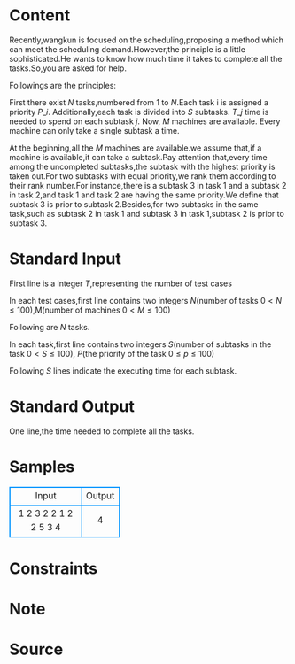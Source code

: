 
# Content

Recently,wangkun is focused on the scheduling,proposing a method which can meet the scheduling demand.However,the principle is a little sophisticated.He wants to know how much time it takes to complete all the tasks.So,you are asked for help.

Followings are the principles:

First there exist $N$ tasks,numbered from $1$ to $N$.Each task i is assigned a
priority $P\_i$. Additionally,each task is divided into $S$ subtasks. $T\_j$ time is needed to spend on each subtask $j$. Now, $M$ machines are available. Every machine can only take a single subtask a time.

At the beginning,all the $M$ machines are available.we assume that,if a machine is available,it can take a subtask.Pay attention that,every time among the uncompleted subtasks,the subtask with the highest priority is taken out.For two subtasks with equal priority,we rank them according to their rank number.For instance,there is a subtask $3$ in task $1$ and a subtask $2$ in task $2$,and task $1$ and task $2$ are having the same priority.We define that subtask $3$ is prior to subtask $2$.Besides,for two subtasks in the same task,such as subtask $2$ in task $1$ and subtask $3$ in task $1$,subtask $2$ is prior to subtask $3$.

# Standard Input

First line is a integer $T$,representing the number of test cases

In each test cases,first line contains two integers $N$(number of tasks $0 < N \leq 100$),M(number of machines $0 < M \leq 100$)

Following are $N$ tasks.

In each task,first line contains two integers $S$(number of subtasks in the task $0 < S \leq 100$), $P$(the priority of the task $0 \leq p \leq 100$)

Following $S$ lines indicate the executing time for each subtask.

# Standard Output

One line,the time needed to complete all the tasks.

# Samples

<style>
        table,table tr th, table tr td { border:1px solid #0094ff; }
        table { width: 200px; min-height: 25px; line-height: 25px; text-align: center; border-collapse: collapse;}   
    </style>
<table>
	<tr>
		<td>Input</td>
		<td>Output</td>
	</tr>
<tr><td>1
2 3
2 2
1
2
2 5
3
4</td><td>4</td></tr></table>


# Constraints



# Note



# Source


